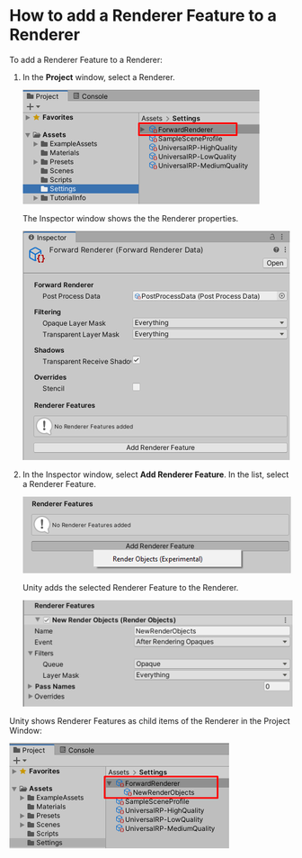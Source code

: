 # How to add a Renderer Feature to a Renderer

To add a Renderer Feature to a Renderer:

1. In the __Project__ window, select a Renderer.

    ![Select a Renderer.](Images/urp-assets/urp-select-renderer.png)

    The Inspector window shows the the Renderer properties.

    ![Inspector window shows the Renderer properties.](Images/urp-assets/inspector-no-rend-features.png)

2. In the Inspector window, select __Add Renderer Feature__. In the list, select a Renderer Feature.

    ![Select __Add Renderer Feature__, then select a Renderer Feature.](Images/urp-assets/urp-select-renderer-feature.png)

    Unity adds the selected Renderer Feature to the Renderer.

    ![New Renderer Feature added.](Images/urp-assets/urp-renderer-feature-render-objects.png)

Unity shows Renderer Features as child items of the Renderer in the Project Window:

![Renderer Feature as child item of the Renderer in the Project Window](Images/urp-assets/urp-renderer-feature-in-project-window.png)
